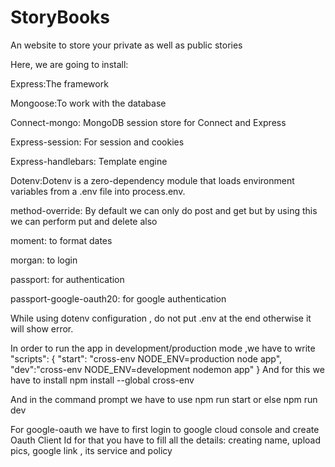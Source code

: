 # StoryBooks
An website to store your private as well as public stories

Here, we are going to install:

Express:The framework

Mongoose:To work with the database

Connect-mongo: MongoDB session store for Connect and Express

Express-session: For session and cookies

Express-handlebars: Template engine

Dotenv:Dotenv is a zero-dependency module that loads environment variables from a .env file into process.env.

method-override: By default we can only do post and get but by using this we can perform put and delete also

moment: to format dates

morgan: to login

passport: for authentication

passport-google-oauth20: for google authentication

While using dotenv configuration , do not put .env at the end otherwise it will show error.

In order to run the app in development/production mode ,we have to write
"scripts": {
    "start": "cross-env NODE_ENV=production node app",
    "dev":"cross-env NODE_ENV=development nodemon app"
}
And for this we have to install npm install --global cross-env

And in the command prompt we have to use npm run start or else npm run dev

For google-oauth we have to first login to google cloud console and create Oauth Client Id
for that you have to fill all the details:
creating name, upload pics, google link , its service and policy


